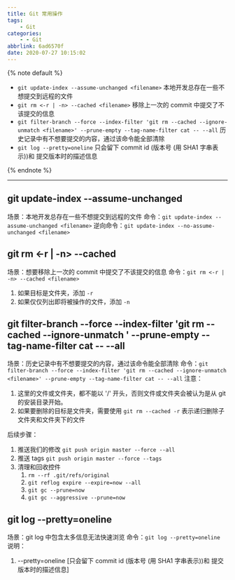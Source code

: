 ```yaml
---
title: Git 常用操作
tags:
    - Git
categories:
    - - Git
abbrlink: 6ad6570f
date: 2020-07-27 10:15:02
---
```


{% note default %}

-   `git update-index --assume-unchanged <filename>` 本地开发总存在一些不想提交到远程的文件
-   `git rm <-r | -n> --cached <filename>` 移除上一次的 commit 中提交了不该提交的信息
-   `git filter-branch --force --index-filter 'git rm --cached --ignore-unmatch <filename>' --prune-empty --tag-name-filter cat -- --all` 历史记录中有不想要提交的内容，通过该命令能全部清除
-   `git log --pretty=oneline` 只会留下 commit id (版本号 (用 SHA1 字串表示))和 提交版本时的描述信息

{% endnote %}

<!-- more -->

---

## git update-index --assume-unchanged <filename>

场景：本地开发总存在一些不想提交到远程的文件
命令：`git update-index --assume-unchanged <filename>`
逆向命令：`git update-index --no-assume-unchanged <filename>`

## git rm <-r | -n> --cached <filename>

场景：想要移除上一次的 commit 中提交了不该提交的信息
命令：`git rm <-r | -n> --cached <filename>`

1.  如果目标是文件夹，添加 `-r`
2.  如果仅仅列出即将被操作的文件，添加 `-n`

## git filter-branch --force --index-filter 'git rm --cached --ignore-unmatch <filename>' --prune-empty --tag-name-filter cat -- --all

场景：历史记录中有不想要提交的内容，通过该命令能全部清除
命令：`git filter-branch --force --index-filter 'git rm --cached --ignore-unmatch <filename>' --prune-empty --tag-name-filter cat -- --all`
注意：

1.  这里的文件或文件夹，都不能以 '/' 开头，否则文件或文件夹会被认为是从 git 的安装目录开始。
2.  如果要删除的目标是文件夹，需要使用 `git rm --cached -r` 表示递归删除子文件夹和文件夹下的文件

后续步骤：

1.  推送我们的修改 `git push origin master --force --all`
2.  推送 tags `git push origin master --force --tags`
3.  清理和回收控件
    1.  `rm --rf .git/refs/original`
    2.  `git reflog expire --expire=now --all`
    3.  `git gc --prune=now`
    4.  `git gc --aggressive --prune=now`

## git log --pretty=oneline

场景：git log 中包含太多信息无法快速浏览
命令：`git log --pretty=oneline`
说明：

1.  --pretty=oneline [只会留下 commit id (版本号 (用 SHA1 字串表示))和 提交版本时的描述信息]
